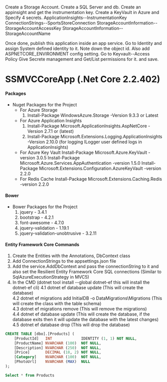 #
Create a Storage Account.
Create a SQL Server and db.
Create an appinsight and get the instrumentation key.
Create a KeyVault in Azure and Specify 4 secrets.
ApplicationInsights--InstrumentationKey
ConnectionStrings--SportsStoreConnection
StorageAccountInformation--StorageAccountAccessKey
StorageAccountInformation--StorageAccountName

Once done, publish this application inside an app service. Go to Identity and assign System defined identity to it. Note down the object id. Also add ASPNETCORE_ENVIRONMENT config setting.
Go to Keyvault--Access Policy
Give Secrete management and Get/List permissions for it. and save.

# SSMVCCoreApp (.Net Core 2.2.402)

#### Packages

* Nuget Packages for the Project
  * For Azure Storage
    1. Install-Package WindowsAzure.Storage -Version 9.3.3 or Latest
  * For Azure Application Insights
      1. Install-Package Microsoft.ApplicationInsights.AspNetCore -Version 2.7.1 or (latest)
      2. Install-Package Microsoft.Extensions.Logging.ApplicationInsights -Version 2.10.0 (for logging ILogger user defined logs in ApplicationInsights)
  * For Azure Key Vault
        Install-Package Microsoft.Azure.KeyVault -version 3.0.5
        Install-Package Microsoft.Azure.Services.AppAuthentication -version 1.5.0
        Install-Package Microsoft.Extensions.Configuration.AzureKeyVault -version 2.2.0
  * For Redis Cache
        Install-Package Microsoft.Extensions.Caching.Redis -version 2.2.0
#### Bower  

* Bower Packages for the Project
  1. jquery - 3.4.1
  2. bootstrap - 4.2.1
  3. font-awesome - 4.7.0
  4. jquery-validation - 1.19.1
  5. jquery-validation-unobtrusive - 3.2.11


#### Entity Framework Core Commands
    
1. Create the Entities with the Annotations, DbContext class
2. Add ConnectionStrings to the appsettings.json file
3. Add the service.AddDbContext and pass the connectionString to it and also set the Resilient Entity Framework Core SQL connections (Similar to SqlAzureExecutionStrategy in MVC5)
4. In the CMD  (dotnet tool install --global dotnet-ef this will install the dotnet-ef cli)
  4.1 dotnet ef database update (This will create the database)  
  4.2 dotnet ef migrations add InitialDB -o DataMigrations\Migrations (This will create the class with the table schema)  
  4.3 dotnet ef migrations remove (This will remove the migrations)  
  4.4 dotnet ef database update (This will create the database, if the database exits then it will update the database with the latest changes)  
  4.5 dotnet ef database drop (This will drop the database)

```sql
CREATE TABLE [dbo].[Products] (
    [ProductId]   INT             IDENTITY (1, 1) NOT NULL,
    [ProductName] NVARCHAR (100)  NOT NULL,
    [Description] NVARCHAR (250)  NOT NULL,
    [Price]       DECIMAL (18, 2) NOT NULL,
    [Category]    NVARCHAR (100)  NOT NULL,
    [PhotoUrl]    NVARCHAR (MAX)  NULL
);

Select * from Products
```